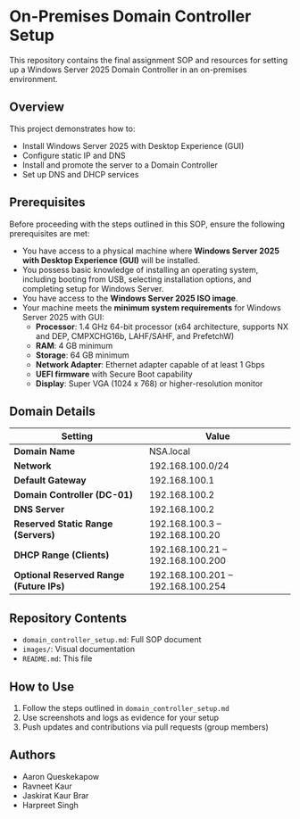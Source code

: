 # On-Premises Domain Controller Setup

This repository contains the final assignment SOP and resources for setting up a Windows Server 2025 Domain Controller in an on-premises environment.

## Overview
This project demonstrates how to:
- Install Windows Server 2025 with Desktop Experience (GUI)
- Configure static IP and DNS
- Install and promote the server to a Domain Controller
- Set up DNS and DHCP services

## Prerequisites
Before proceeding with the steps outlined in this SOP, ensure the following prerequisites are met:

- You have access to a physical machine where **Windows Server 2025 with Desktop Experience (GUI)** will be installed.
- You possess basic knowledge of installing an operating system, including booting from USB, selecting installation options, and completing setup for Windows Server.
- You have access to the **Windows Server 2025 ISO image**.
- Your machine meets the **minimum system requirements** for Windows Server 2025 with GUI:
  - **Processor**: 1.4 GHz 64-bit processor (x64 architecture, supports NX and DEP, CMPXCHG16b, LAHF/SAHF, and PrefetchW)
  - **RAM**: 4 GB minimum
  - **Storage**: 64 GB minimum
  - **Network Adapter**: Ethernet adapter capable of at least 1 Gbps
  - **UEFI firmware** with Secure Boot capability
  - **Display**: Super VGA (1024 x 768) or higher-resolution monitor

## Domain Details
| Setting                                 | Value                            |
|-----------------------------------------|----------------------------------|
| **Domain Name**                         | NSA.local                         |
| **Network**                             | 192.168.100.0/24                  |
| **Default Gateway**                     | 192.168.100.1                     |
| **Domain Controller (DC-01)**           | 192.168.100.2                     |
| **DNS Server**                          | 192.168.100.2                     |
| **Reserved Static Range (Servers)**     | 192.168.100.3 – 192.168.100.20    |
| **DHCP Range (Clients)**                | 192.168.100.21 – 192.168.100.200  |
| **Optional Reserved Range (Future IPs)**| 192.168.100.201 – 192.168.100.254 |

## Repository Contents
- `domain_controller_setup.md`: Full SOP document
- `images/`: Visual documentation
- `README.md`: This file

## How to Use
1. Follow the steps outlined in `domain_controller_setup.md`
2. Use screenshots and logs as evidence for your setup
3. Push updates and contributions via pull requests (group members)

## Authors
- Aaron Queskekapow  
- Ravneet Kaur
- Jaskirat Kaur Brar
- Harpreet Singh
